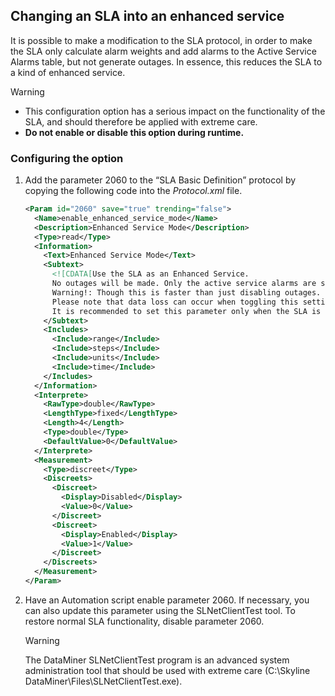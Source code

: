 ## Changing an SLA into an enhanced service

It is possible to make a modification to the SLA protocol, in order to make the SLA only calculate alarm weights and add alarms to the Active Service Alarms table, but not generate outages. In essence, this reduces the SLA to a kind of enhanced service.

> [!WARNING]
> - This configuration option has a serious impact on the functionality of the SLA, and should therefore be applied with extreme care.
> - **Do not enable or disable this option during runtime.**

### Configuring the option

1. Add the parameter 2060 to the “SLA Basic Definition” protocol by copying the following code into the *Protocol.xml* file.

    ```xml
    <Param id="2060" save="true" trending="false">
      <Name>enable_enhanced_service_mode</Name>
      <Description>Enhanced Service Mode</Description>
      <Type>read</Type>
      <Information>
        <Text>Enhanced Service Mode</Text>
        <Subtext>
          <![CDATA[Use the SLA as an Enhanced Service.
          No outages will be made. Only the active service alarms are shown.
          Warning!: Though this is faster than just disabling outages.
          Please note that data loss can occur when toggling this setting.
          It is recommended to set this parameter only when the SLA is not in action (no active alarms, no outages).]]>
        </Subtext>
        <Includes>
          <Include>range</Include>
          <Include>steps</Include>
          <Include>units</Include>
          <Include>time</Include>
        </Includes>
      </Information>
      <Interprete>
        <RawType>double</RawType>
        <LengthType>fixed</LengthType>
        <Length>4</Length>
        <Type>double</Type>
        <DefaultValue>0</DefaultValue>
      </Interprete>
      <Measurement>
        <Type>discreet</Type>
        <Discreets>
          <Discreet>
            <Display>Disabled</Display>
            <Value>0</Value>
          </Discreet>
          <Discreet>
            <Display>Enabled</Display>
            <Value>1</Value>
          </Discreet>
        </Discreets>
      </Measurement>
    </Param>
    ```

2. Have an Automation script enable parameter 2060. If necessary, you can also update this parameter using the SLNetClientTest tool. To restore normal SLA functionality, disable parameter 2060.

    > [!WARNING]
    > The DataMiner SLNetClientTest program is an advanced system administration tool that should be used with extreme care (C:\\Skyline DataMiner\\Files\\SLNetClientTest.exe).
